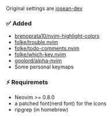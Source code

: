 Original settings are [josean-dev](https://github.com/josean-dev/dev-environment-files/tree/main/.config/nvim)

### ✅ Added

- [brenoprata10/nvim-highlight-colors](https://github.com/brenoprata10/nvim-highlight-colors)
- [folke/trouble.nvim](https://github.com/folke/trouble.nvim)
- [folke/todo-comments.nvim](https://github.com/folke/todo-comments.nvim)
- [folke/which-key.nvim](https://github.com/folke/which-key.nvim)
- [goolord/alpha-nvim](https://github.com/goolord/alpha-nvim)
- Some personal keymaps

### ⚡️ Requiremets

- Neovim >= 0.8.0
- a patched font(nerd font) for the icons
- ripgrep (in homebrew)
